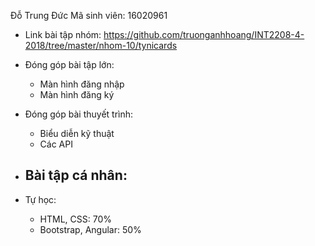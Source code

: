 Đỗ Trung Đức
Mã sinh viên: 16020961

- Link bài tập nhóm: https://github.com/truonganhhoang/INT2208-4-2018/tree/master/nhom-10/tynicards

- Đóng góp bài tập lớn:
	- Màn hình đăng nhập
	- Màn hình đăng ký

- Đóng góp bài thuyết trình:
	- Biểu diễn kỹ thuật
	- Các API

- Bài tập cá nhân:
	- 
	
- Tự học:
	- HTML, CSS: 70%
	- Bootstrap, Angular: 50%